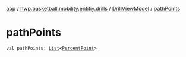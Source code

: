 [app](../../index.md) / [hwp.basketball.mobility.entitiy.drills](../index.md) / [DrillViewModel](index.md) / [pathPoints](.)

# pathPoints

`val pathPoints: `[`List`](https://kotlinlang.org/api/latest/jvm/stdlib/kotlin.collections/-list/index.html)`<`[`PercentPoint`](../-percent-point/index.md)`>`